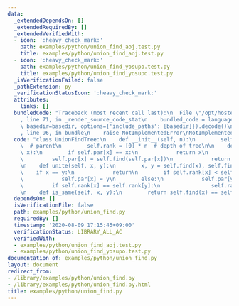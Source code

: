 ```yaml
---
data:
  _extendedDependsOn: []
  _extendedRequiredBy: []
  _extendedVerifiedWith:
  - icon: ':heavy_check_mark:'
    path: examples/python/union_find_aoj.test.py
    title: examples/python/union_find_aoj.test.py
  - icon: ':heavy_check_mark:'
    path: examples/python/union_find_yosupo.test.py
    title: examples/python/union_find_yosupo.test.py
  _isVerificationFailed: false
  _pathExtension: py
  _verificationStatusIcon: ':heavy_check_mark:'
  attributes:
    links: []
  bundledCode: "Traceback (most recent call last):\n  File \"/opt/hostedtoolcache/Python/3.10.2/x64/lib/python3.10/site-packages/onlinejudge_verify/documentation/build.py\"\
    , line 71, in _render_source_code_stat\n    bundled_code = language.bundle(stat.path,\
    \ basedir=basedir, options={'include_paths': [basedir]}).decode()\n  File \"/opt/hostedtoolcache/Python/3.10.2/x64/lib/python3.10/site-packages/onlinejudge_verify/languages/python.py\"\
    , line 96, in bundle\n    raise NotImplementedError\nNotImplementedError\n"
  code: "class UnionFindTree:\n    def __init__(self, n):\n        self.par = list(range(n))\
    \  # parent\n        self.rank = [0] * n  # depth of tree\n\n    def find(self,\
    \ x):\n        if self.par[x] == x:\n            return x\n        else:\n   \
    \         self.par[x] = self.find(self.par[x])\n            return self.par[x]\n\
    \n    def unite(self, x, y):\n        x, y = self.find(x), self.find(y)\n    \
    \    if x == y:\n            return\n        if self.rank[x] < self.rank[y]:\n\
    \            self.par[x] = y\n        else:\n            self.par[y] = x\n   \
    \         if self.rank[x] == self.rank[y]:\n                self.rank[x] += 1\n\
    \n    def is_same(self, x, y):\n        return self.find(x) == self.find(y)\n"
  dependsOn: []
  isVerificationFile: false
  path: examples/python/union_find.py
  requiredBy: []
  timestamp: '2020-08-09 17:15:45+09:00'
  verificationStatus: LIBRARY_ALL_AC
  verifiedWith:
  - examples/python/union_find_aoj.test.py
  - examples/python/union_find_yosupo.test.py
documentation_of: examples/python/union_find.py
layout: document
redirect_from:
- /library/examples/python/union_find.py
- /library/examples/python/union_find.py.html
title: examples/python/union_find.py
---
```

